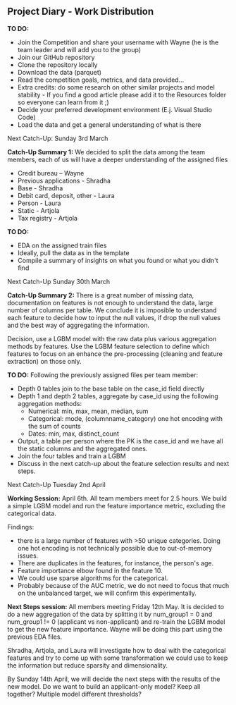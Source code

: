 ## Project Diary - Work Distribution
**TO DO:** 
- Join the Competition and share your username with Wayne (he is the team leader and will add you to the group)
- Join our GitHub repository
- Clone the repository locally
- Download the data (parquet)
- Read the competition goals, metrics, and data provided...
- Extra credits: do some research on other similar projects and model stability - If you find a good article please add it to the Resources folder so everyone can learn from it ;)
- Decide your preferred development environment (E.j. Visual Studio Code)
- Load the data and get a general understanding of what is there

Next Catch-Up: Sunday 3rd March

**Catch-Up Summary 1:**
We decided to split the data among the team members, each of us will have a deeper understanding of the assigned files
- Credit bureau – Wayne
- Previous applications - Shradha
- Base - Shradha
- Debit card, deposit, other - Laura
- Person - Laura
- Static - Artjola
- Tax registry - Artjola

**TO DO:**

- EDA on the assigned train files
- Ideally, pull the data as in the template
- Compile a summary of insights on what you found or what you didn't find

Next Catch-Up Sunday 30th March

**Catch-Up Summary 2:**
There is a great number of missing data, documentation on features is not enough to understand the data, large number of columns per table. We conclude it is imposible to understand each feature to decide how to input 
the null values, if drop the null values and the best way of aggregating the information. 

Decision, use a LGBM model with the raw data plus various aggregation methods by features. Use the LGBM feature selection to define which features to focus on an enhance the pre-processing (cleaning and feature 
extraction) on those only. 

**TO DO:** 
Following the previously assigned files per team member: 
- Depth 0 tables join to the base table on the case_id field directly
- Depth 1 and depth 2 tables, aggregate by case_id using the following aggregation methods:
  - Numerical: min, max, mean, median, sum 
  - Categorical: mode, (columnname_category) one hot encoding with the sum of counts
  - Dates: min, max, distinct_count
- Output, a table per person where the PK is the case_id and we have all the static columns and the aggregated ones.
- Join the four tables and train a LGBM 
- Discuss in the next catch-up about the feature selection results and next steps.

Next Catch-Up Tuesday 2nd April


**Working Session:** 
April 6th. All team members meet for 2.5 hours.  We build a simple LGBM model and run the feature importance metric, excluding the categorical data. 

Findings: 
- there is a large number of features with >50 unique categories. Doing one hot encoding is not technically possible due to out-of-memory issues.
- There are duplicates in the features, for instance, the person's age.
- Feature importance elbow found in the feature 10.
- We could use sparse algorithms for the categorical.
- Probably because of the AUC metric, we do not need to focus that much on the unbalanced target, we will confirm this experimentally. 

**Next Steps session:** All members meeting Friday 12th May. 
It is decided to do a new aggregation of the data by splitting it by num_group1 = 0 and num_group1 != 0 (applicant vs non-applicant) and re-train the LGBM model to get the new feature importance. Wayne will be doing this part using the previous EDA files. 

Shradha, Artjola, and Laura will investigate how to deal with the categorical features and try to come up with some transformation we could use to keep the information but reduce sparsity and dimensionality. 

By Sunday 14th April, we will decide the next steps with the results of the new model. Do we want to build an applicant-only model? Keep all together? Multiple model different thresholds? 

